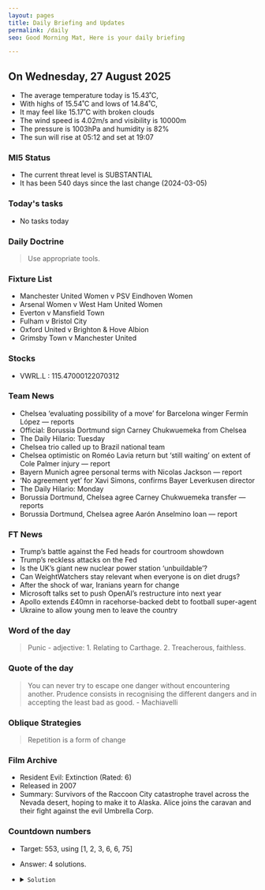 ```yaml
---
layout: pages
title: Daily Briefing and Updates
permalink: /daily
seo: Good Morning Mat, Here is your daily briefing

---
```


<!-- weather_marker starts -->
## On Wednesday, 27 August 2025

- The average temperature today is 15.43˚C,
- With highs of 15.54˚C and lows of 14.84˚C,
- It may feel like 15.17˚C with broken clouds
- The wind speed is 4.02m/s and visibility is 10000m
- The pressure is 1003hPa and humidity is 82%
- The sun will rise at 05:12 and set at 19:07

<!-- weather_marker ends -->

### MI5 Status
<!-- threat_marker starts -->
- The current threat level is <span class="highlighter">SUBSTANTIAL</span>
- It has been 540 days since the last change (2024-03-05)

<!-- threat_marker ends -->

### Today's tasks
<!-- task_marker starts -->
- No tasks today
<!-- task_marker ends -->

### Daily Doctrine
<!-- doctrine_marker starts -->
> Use appropriate tools.
<!-- doctrine_marker ends -->

### Fixture List

<!-- fixture_marker starts -->
- Manchester United Women v PSV Eindhoven Women
- Arsenal Women v West Ham United Women
- Everton v Mansfield Town
- Fulham v Bristol City
- Oxford United v Brighton & Hove Albion
- Grimsby Town v Manchester United
<!-- fixture_marker ends -->

### Stocks

<!-- stocks_marker starts -->

- VWRL.L : 115.47000122070312 

<!-- stocks_marker ends -->

### Team News
<!-- news_marker starts -->

- Chelsea ‘evaluating possibility of a move’ for Barcelona winger Fermín López — reports
- Official: Borussia Dortmund sign Carney Chukwuemeka from Chelsea
- The Daily Hilario: Tuesday
- Chelsea trio called up to Brazil national team
- Chelsea optimistic on Roméo Lavia return but ‘still waiting’ on extent of Cole Palmer injury — report
- Bayern Munich agree personal terms with Nicolas Jackson — report
- ‘No agreement yet’ for Xavi Simons, confirms Bayer Leverkusen director
- The Daily Hilario: Monday
- Borussia Dortmund, Chelsea agree Carney Chukwuemeka transfer — reports
- Borussia Dortmund, Chelsea agree Aarón Anselmino loan — report

<!-- news_marker ends -->

### FT News

<!-- ftnews_marker starts -->

- Trump’s battle against the Fed heads for courtroom showdown
- Trump’s reckless attacks on the Fed
- Is the UK’s giant new nuclear power station ‘unbuildable’?
- Can WeightWatchers stay relevant when everyone is on diet drugs?
- After the shock of war, Iranians yearn for change
- Microsoft talks set to push OpenAI’s restructure into next year
- Apollo extends £40mn in racehorse-backed debt to football super-agent
- Ukraine to allow young men to leave the country

<!-- ftnews_marker ends -->

### Word of the day

<!-- word_marker starts -->

 > Punic - adjective: 1. Relating to Carthage. 2. Treacherous, faithless.

<!-- word_marker ends -->

### Quote of the day
<!-- quote_marker starts -->

> You can never try to escape one danger without encountering another. Prudence consists in recognising the different dangers and in accepting the least bad as good. - Machiavelli

<!-- quote_marker ends -->

### Oblique Strategies
<!-- eno_marker starts -->
> Repetition is a form of change

<!-- eno_marker ends -->

### Film Archive

<!-- film_marker starts -->
- Resident Evil: Extinction (Rated: 6)
- Released in 2007
- Summary: Survivors of the Raccoon City catastrophe travel across the Nevada desert, hoping to make it to Alaska. Alice joins the caravan and their fight against the evil Umbrella Corp.
<!-- film_marker ends -->

### Countdown numbers
<!-- game_marker starts -->

- Target: 553, using [1, 2, 3, 6, 6, 75]
- Answer: 4 solutions.

- <details><summary><code>Solution</code></summary>

  Solution: ( 6 / 3 + 75 + 2 ) x ( 6 + 1 )

   </details>

<!-- game_marker ends -->
